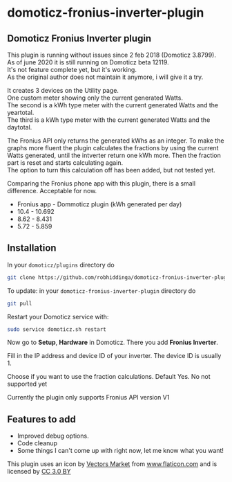 # domoticz-fronius-inverter-plugin
Domoticz Fronius Inverter plugin
--------------------------------

This plugin is running without issues since 2 feb 2018 (Domoticz 3.8799).  
As of june 2020 it is still running on Domoticz beta 12119.  
It's not feature complete yet, but it's working.  
As the original author does not maintain it anymore, i will give it a try.

It creates 3 devices on the Utility page.    
One custom meter showing only the current generated Watts.  
The second is a kWh type meter with the current generated Watts and the yeartotal.  
The third is a kWh type meter with the current generated Watts and the daytotal.  

The Fronius API only returns the generated kWhs as an integer.
To make the graphs more fluent the plugin calculates the fractions by using the current Watts generated,
until the intverter return one kWh more. Then the fraction part is reset and starts calculating again.  
The option to turn this calculation off has been added, but not tested yet.

Comparing the Fronius phone app with this plugin, there is a small difference. Acceptable for now.

- Fronius app - Dommoticz plugin (kWh generated per day)
- 10.4 - 10.692
- 8.62 - 8.431
- 5.72 - 5.859

Installation
------------

In your `domoticz/plugins` directory do  

```bash
git clone https://github.com/robhiddinga/domoticz-fronius-inverter-plugin.git
```
To update: in your `domoticz-fronius-inverter-plugin` directory do  
```bash
git pull
```

Restart your Domoticz service with:

```bash
sudo service domoticz.sh restart
```

Now go to **Setup**, **Hardware** in Domoticz. There you add
**Fronius Inverter**.

Fill in the IP address and device ID of your inverter.
The device ID is usually 1.

Choose if you want to use the fraction calculations.
Default Yes. No not supported yet

Currently the plugin only supports Fronius API version V1

Features to add
---------------

- Improved debug options.
- Code cleanup
- Some things I can't come up with right now, let me know what you want!


This plugin uses an icon by 
<a href="https://www.flaticon.com/authors/vectors-market" title="Vectors Market">
Vectors Market</a> from 
<a href="https://www.flaticon.com/" title="Flaticon">www.flaticon.com</a>
and is licensed by 
<a href="http://creativecommons.org/licenses/by/3.0/" title="Creative Commons BY 3.0" target="_blank">
CC 3.0 BY</a>
